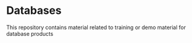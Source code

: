 # Databases
This repository contains material related to training or demo material for database products
